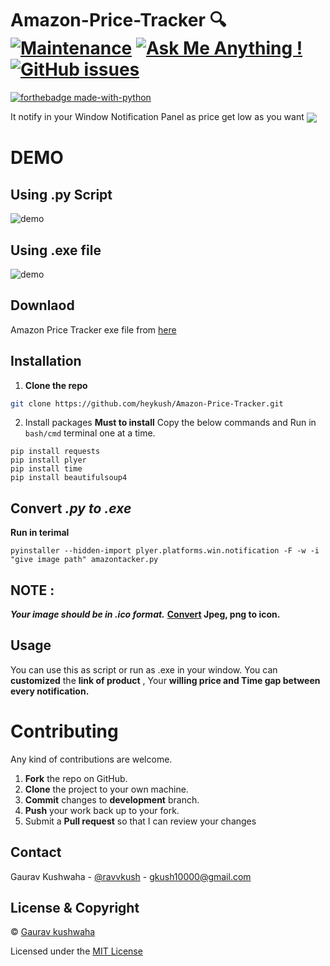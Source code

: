 # Amazon-Price-Tracker :mag: [![Maintenance](https://img.shields.io/badge/Maintained%3F-yes-green.svg)](https://GitHub.com/Naereen/StrapDown.js/graphs/commit-activity) [![Ask Me Anything !](https://img.shields.io/badge/Ask%20me-anything-1abc9c.svg)](https://GitHub.com/Naereen/ama) [![GitHub issues](https://img.shields.io/github/issues/Naereen/StrapDown.js.svg)](https://GitHub.com/Naereen/StrapDown.js/issues/)


[![forthebadge made-with-python](http://ForTheBadge.com/images/badges/made-with-python.svg)](https://www.python.org/) 


It notify in your Window Notification Panel as price get low as you want
<img src="https://github.com/heykush/Amazon-Price-Tracker/blob/master/InkedAmazon-price-tracker_LI.png" align="center" />

# DEMO
## Using .py Script
![demo](https://github.com/heykush/Amazon-Price-Tracker/blob/master/ezgif.com-gif-maker%20(1).gif?raw=true)

## Using .exe file
![demo](https://github.com/heykush/Amazon-Price-Tracker/blob/master/ezgif.com-gif-maker%20(2).gif?raw=true)

## Downlaod 
Amazon Price Tracker exe file from [here](https://github.com/heykush/Amazon-Price-Tracker/blob/master/amazontacker.exe?raw=true)

## Installation
1. **Clone the repo**
```sh
git clone https://github.com/heykush/Amazon-Price-Tracker.git
```
2. Install packages
 **Must to install**
 Copy the below commands and Run in `bash/cmd` terminal one at a time. 
 ~~~
 pip install requests
 pip install plyer
 pip install time
 pip install beautifulsoup4
~~~
## Convert *.py to .exe*
**Run in terimal**
~~~
pyinstaller --hidden-import plyer.platforms.win.notification -F -w -i "give image path" amazontacker.py
~~~
## NOTE : 
***Your image should be in .ico format.*** **[Convert](https://image.online-convert.com/convert-to-ico) Jpeg, png to icon.**
<!-- USAGE EXAMPLES -->
## Usage
You can use this as script or run as .exe in your window. You can **customized** the **link of product** , Your **willing price and Time gap between every notification.**


Contributing
==========
Any kind of contributions are welcome.
1. **Fork** the repo on GitHub.
2. **Clone** the project to your own machine.
3. **Commit** changes to **development** branch.
4. **Push** your work back up to your fork.
5. Submit a **Pull request** so that I can review your changes

## Contact

Gaurav Kushwaha - [@ravvkush](https://instagram/ravvkush) - gkush10000@gmail.com


## License & Copyright
© [Gaurav kushwaha](https://heykush.github.io/)

Licensed under the [MIT License](License)
